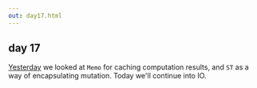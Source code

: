 ```yaml
---
out: day17.html
---
```


  [day16]: ./day16.html

day 17
------

[Yesterday][day16] we looked at `Memo` for caching computation results, and `ST` as a way of encapsulating mutation. Today we'll continue into IO.
